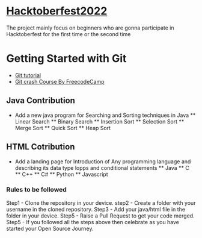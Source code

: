 # [Hacktoberfest2022](https://hacktoberfest.com/)

The project mainly focus on beginners who are gonna participate in Hacktoberfest for the first time or the second time

# Getting Started with Git 

* [Git tutorial ](https://www.youtube.com/watch?v=8JJ101D3knE)
* [Git crash Course By FreecodeCamp](https://www.youtube.com/watch?v=RGOj5yH7evk&t=78s)

## Java Contribution

* Add a new java program for Searching and Sorting techniques in Java
    ** Linear Search
    ** Binary Search
    ** Insertion Sort
    ** Selection Sort
    ** Merge Sort
    ** Quick Sort
    ** Heap Sort
    
## HTML Cotribution

* Add a landing page for Introduction of Any programming language and describing its data type lopps and conditional statements
   ** Java
   ** C
   ** C++
   ** C#
   ** Python
   ** Javascript
   
   
  
 ### Rules to be followed
  Step1 - Clone the repository in your device.
  step2 - Create a folder with your username in the cloned repository.
  Step3 - Add your java/html file in the folder in your device.
  Step5 - Raise a Pull Request to get your code merged.
  Step5 - If you followed all the steps above then celebrate as you have started your Open Source Journey.
